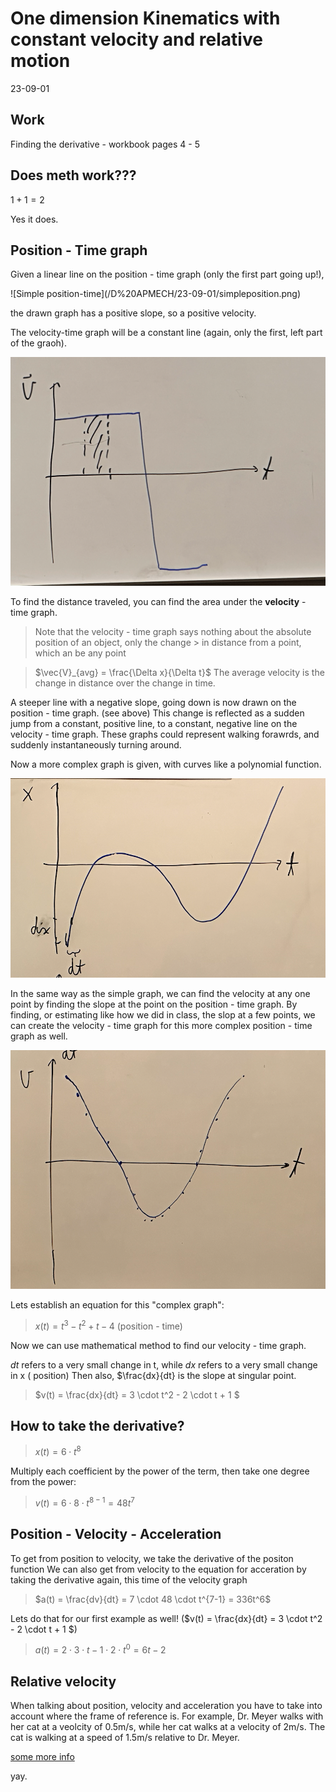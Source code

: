 One dimension Kinematics with constant velocity and relative motion
=================
23-09-01

Work
-----
Finding the derivative - workbook pages 4 - 5

Does meth work???
----------
$1 + 1 = 2$

Yes it does.

Position - Time graph
----------
Given a linear line on the position - time graph (only the first part going up!),

<div ></div>
![Simple position-time](/D%20APMECH/23-09-01/simpleposition.png)

the drawn graph has a positive slope, so a positive velocity.

The velocity-time graph will be a constant line (again, only the first, left part of the graoh). 

![Simple velocity-time](/D%20APMECH/23-09-01/simplevelocity.png)

To find the distance traveled, you can find the area under the **velocity** - time graph.

> Note that the velocity - time graph says nothing about the absolute position of an object, only the change > in distance from a point, which an be any point

>$\vec{V}_{avg} = \frac{\Delta x}{\Delta t}$
>The average velocity is the change in distance over the change in time.

A steeper line with a negative slope, going down is now drawn on the position - time graph. (see above)
This change is reflected as a sudden jump from a constant, positive line, to a constant, negative line on the velocity - time graph. These graphs could represent walking forawrds, and suddenly instantaneously turning around.

Now a more complex graph is given, with curves like a polynomial function.

![Complex position-time](/D%20APMECH/23-09-01/complexposition.png)

In the same way as the simple graph, we can find the velocity at any one point by finding the slope at the point on the position - time graph.
By finding, or estimating like how we did in class, the slop at a few points, we can create the velocity - time graph for this more complex position - time graph as well.

![Complex velocity-time](/D%20APMECH/23-09-01/complexvelocity.png)

Lets establish an equation for this "complex graph":

>$x(t) = t^3 - t^2 + t - 4$ (position - time)

Now we can use mathematical method to find our velocity - time graph.

$dt$ refers to a very small change in t, while $dx$ refers to a very small change in x ( position)
Then also, $\frac{dx}{dt} is the slope at singular point.

>$v(t) = \frac{dx}{dt} = 3 \cdot t^2 - 2 \cdot t + 1 $



How to take the derivative?
-------

>$x(t) = 6 \cdot t^8$

Multiply each coefficient by the power of the term, then take one degree from the power:

>$v(t) = 6 \cdot 8 \cdot t^{8-1} = 48t^7$

Position - Velocity - Acceleration
------
To get from position to velocity, we take the derivative of the positon function
We can also get from velocity to the equation for acceration by taking the derivative again, this time of the velocity graph

>$a(t) = \frac{dv}{dt} = 7 \cdot 48 \cdot t^{7-1} = 336t^6$

Lets do that for our first example as well! ($v(t) = \frac{dx}{dt} = 3 \cdot t^2 - 2 \cdot t + 1 $)

>$a(t) = 2 \cdot 3 \cdot t - 1 \cdot 2 \cdot t^0 = 6t - 2$

Relative velocity
------
When talking about position, velocity and acceleration you have to take into account where the frame of reference is.
For example, Dr. Meyer walks with her cat at a veolcity of 0.5m/s, while her cat walks at a velocity of 2m/s.
The cat is walking at a speed of 1.5m/s relative to Dr. Meyer.

[some more info](http://hyperphysics.phy-astr.gsu.edu/hbase/relmot.html#c1)


yay.


